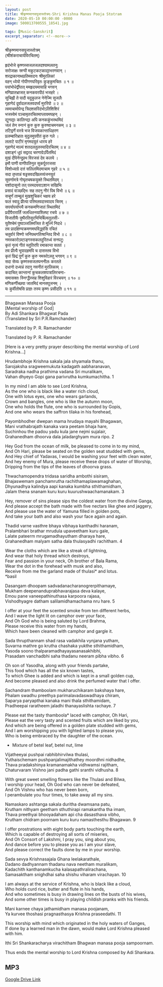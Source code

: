 ```yaml
---
layout: post
title: श्रीकृष्णमानसपूजास्तोत्रम्-Shri Krishna Manas Pooja Stotram
date: 2020-05-10 00:00:00 -0000
image: 500013700555_18541.jpg

tags: [Music-Sanskrit]
excerpt_separator: <!--more-->
---
```


 <!--more-->


श्रीकृष्णमानसपूजास्तोत्रम्  
(श्रीशंकराचार्यविरचितम्)  
  
हृदंभोजे कृष्णस्सजलजलदश्यामलतनुः  
सरोजाक्षः स्रग्वी मकुटकटकाद्याभरणवान् ।  
शरद्राकानाथप्रतिमवदनः श्रीमुरलिकां  
वहन् ध्येयो गोपीगणपरिवृतः कुङ्कुमचितः ॥ १ ॥  
पयांभोधेर्द्वीपात् ममहृदयमायाहि भगवन्  
मणिव्रातभ्राजत् कनकवरपीठं भजहरे ।  
सुचिह्नौ ते पादौ यदुकुलज नेनेज्मि सुजलैः  
गृहाणेदं दूर्वादलजलवदर्घ्यं मुररिपो ॥ २ ॥  
त्वमाचामोपेन्द्र त्रिदशसरिदंभोऽतिशिशिरं  
भजस्वेमं पञ्चामृतरचितमाप्लावमघहन् ।  
द्युनद्याः कालिन्द्या अपि कनककुंभस्थमिदं  
जलं तेन स्नानं कुरु कुरु कुरुष्वाचमनकम् ॥ ३ ॥  
तटिद्वर्णे वस्त्रे भज विजयकान्ताधिहरण  
प्रलम्बारिभ्रातः मृदुलमुपवीतं कुरु गले ।  
ललाटे पाटीरं मृगमदयुतं धारय हरे  
गृहाणेदं माल्यं शतदलतुलस्यादिरचितम् ॥ ४ ॥  
दशाङ्गं धूपं सद्वरद चरणाग्रेऽर्पितमिदं  
मुखं दीपेनेन्दुप्रभ विरजसं देव कलये ।  
इमौ पाणी वाणीपतिनुत सुकर्पूररजसा  
विशोध्याग्रे दत्तं सलिलमिदमाचाम नृहरे ॥ ५ ॥  
सदा तृप्तान्नं षड्रसवदखिलव्यंजनयुतं  
सुवर्णामत्रे गोघृतचषकयुक्ते स्थितमिदम् ।  
यशोदासूनो तत् परमदययाऽशान सखिभिः  
प्रसादं वाञ्छद्भिः सह तदनु नीरं पिब विभो ॥ ६ ॥  
सचूर्णं ताम्बूलं मुखशुचिकरं भक्षय हरे  
फलं स्वादु प्रीत्या परिमलवदास्वादय चिरम् ।  
सपर्यापर्याप्त्यै कनकमणिजातं स्थितमिदं  
प्रदीपैरारार्तिं जलधितनयाश्लिष्ट रचये ॥ ७ ॥  
विजातीयैः पुष्पैरतिसुरभिभिर्बिल्वतुलसी-  
युतैश्चेमं पुष्पाञ्जलिमजित ते मूर्ध्नि निदधे ।  
तव प्रादक्षिण्यक्रमणमघविद्ध्वंसि रचितं  
चतुर्वारं विष्णो जनिपथगतिश्रान्तिद विभो ॥ ८ ॥  
नमस्कारोऽष्टाङ्गस्सकलदुरितध्वं सनपटुः  
कृतं नृत्यं गीतं स्तुतिरपि रमाकान्त सततं ।  
तव प्रीत्यै भूयादहमपि च दासस्तव विभो  
कृतं छिद्रं पूर्णं कुरु कुरु नमस्तेऽस्तु भगवन् ॥ ९ ॥  
सदा सेव्यः कृष्णस्सजलघननीलः करतले  
दधानो दध्यन्नं तदनु नवनीतं मुरलिकाम् ।  
कदाचित् कान्तानां कुचकलशपत्रालिरचना-  
समासक्तः स्निग्द्धैस्सह शिशुविहारं विरचयन् ॥ १० ॥  
मणिकर्णीच्छया जातमिदं मानसपूजनम् ।  
यः कुर्वीतोषसि प्राज्ञः तस्य कृष्णः प्रसीदति ॥ ११ ॥  
***  
  
Bhagawan Manasa Pooja  
[Mental worship of God]  
By Adi Shankara Bhagwat Pada  
(Translated by Sri P.R.Ramchander)  

Translated by P. R. Ramachander

Translated by P. R. Ramachander

  
  
[Here is a very pretty prayer describing the mental worship of Lord Krishna...]  
  
Hrudambhoje Krishna sakala jala shyamala thanu,  
Sarojaksha sragweemukuta kadagath aabharanavan,  
Saradraka nadha prathima vadana Sri muralikam,  
Vahan dhyeyo Gopi gana parivrutha kumkumachitha. 1  
  
In my mind I am able to see Lord Krishna,  
As the one who is black like a water rich cloud,  
One with lotus eyes, one who wears garlands,  
Crown and bangles, one who is like the autumn moon,  
One who holds the flute, one who is surrounded by Gopis,  
And one who wears the saffron tilaka in his forehead,  
  
Payombhodher dwepan mama hrudaya mayahi Bhagawan,  
Mani vrathabrajath kanaka vara peetam bhaja hare,  
Suchinhou the padou yadu kula jane nejmi sujalair,  
Grahanedham dhoorva dala jaladarghyam mura ripo. 2  
  
Hey God from the ocean of milk, be pleased to come in to my mind,  
And Oh Hari, please be seated on the golden seat studded with gems,  
And Hey chief of Yadavas, I would be washing your feet with clean water,  
And hey enemy of Mura, please receive these drops of water of Worship,  
Dripping from the tips of the leaves of dhoorva grass.  
  
Thwachamopendra tridasa saridha ambothi sisiram,  
Bhajaswemam panchamrutha rachithamaplawamaghahan,  
Dhyunadhya kalindya aapi kanaka kumbha sthithamidham,  
Jalam thena snanam kuru kuru kuurushwaachamanakam. 3  
  
Hey, remover of sins please sips the coldest water from the divine Ganga,  
And please accept the bath made with five nectars like ghee and jaggery,  
And please use the water of Yamuna filled in golden pots,  
And take your bath and also wash your face again and again.  
  
Thadid varne vasthre bhaya vibhaya kanthadhi haranam,  
Pralambhari brathar mrudula upaveetham kuru gale,  
Lalate pateerm mrugamadhayutham dharaya hare,  
Grahanedham malyam satha dala thulasyadhi rachitham. 4  
  
Wear the cloths which are like a streak of lightning,  
And wear that holy thread which destroys,  
Fear and passion in your neck, Oh brother of Bala Rama,  
Wear the dot in the forehead with musk and also,  
Receive from me the garland made of thulasi* and lotus.  
*basil  
  
Dasangam dhoopam sadvadanacharanogrerpithamaye,  
Mukham deepenanduprabhavarajasa deva kalaye,  
Emou pane vaneepathinuthasa karpoora rajasa,  
Vishodhyagre datham salilamidhamachama nru hare. 5  
  
I offer at your feet the scented smoke from ten different herbs,  
And I wave the light lit on camphor over your face,  
And Oh God who is being saluted by Lord Brahma,  
Please receive this water from my hands,  
Which have been cleaned with camphor and gargle it.  
  
Sada thrupthannam shad rasa vadakhila vynjana yutham,  
Suvarna mathre go krutha chashaka yukthe sthithamidham,  
Yasoda soono thalparamadhayayasanasakhibhi,  
Prasadam vanchadbhi saha thadanu neeram pibha vibho. 6  
  
Oh son of Yasodha, along with your friends partake,  
This food which has all the six known tastes,  
To which Ghee is added and which is kept in a small golden cup,  
And become pleased and also drink the perfumed water that I offer.  
  
Sachandram thamboolam mukharuchikaram bakshaya hare,  
Phalam swadhu preethya parimalavadaswadhaya chiram,  
Saparya paryapthai kanaka mani thala sthithamidam,  
Pradheepai raratheem jaladhi thanayaslishta rachaye. 7  
  
Please eat the tasty thamboola* laced with camphor, Oh Hari,  
Please eat the very tasty and scented fruits which are liked by you,  
And which are being offered in a golden plate studded with gems,  
And I am worshipping you with lighted lamps to please you,  
Who is being embraced by the daughter of the ocean.  
* Mixture of betel leaf, betel nut, lime  
  
Vijatheeyai pushpai rabhibhirvilwa thulasi,  
Yuthaischemam pushpanjalimajithathey moordhni nidhadhe,  
Thava pradakshinya kramanamakha vidhwamsi rajitham,  
Chaturvaram Vishno jani padha gathi sranthi vidhusha. 8  
  
With great sweet smelling flowers like the Thulasi and Bilwa,  
I worship your head, Oh God who can never be defeated,  
And Oh Vishnu who has never been born,  
I perambulate you four times, to take away all my sins.  
  
Namaskaro ashtanga sakala duritha dwamsana patu,  
Krutham nithyam geetham sthuthirapi ramakantha tha imam,  
Thava preethyai bhooyadaham api cha dasasthava vibho,  
Krutham chidram poornam kuru kuru namasthesthu Bhagawan. 9  
  
I offer prostrations with eight body parts touching the earth,  
Which is capable of destroying all sorts of miseries,  
And Oh Consort of Lakshmi, I pray you, sing about you,  
And dance before you to please you as I am your slave,  
And please correct the faults done by me in your worship.  
  
Sada sevya Krishnasajala Ghana leelakarathale,  
Dadano dadhyannam thadanu nava neetham muralikam,  
Kadachith kanthanamkucha kalasapathralirachana,  
Samasaktham snighdhai saha shishu viharam virachayan. 10  
  
I am always at the service of Krishna, who is black like a cloud,  
Who holds curd rice, butter and flute in his hands,  
And who sometimes is busy in drawing lines on the busts of his wives,  
And some other times is busy in playing childish pranks with his friends.  
  
Mani karnee chaya jathamidham manasa poojanam,  
Ya kurvee thoshasi pragnasthasya Krishna praseedathi. 11  
  
This worship with mind which originated in the holy waters of Ganges,  
If done by a learned man in the dawn, would make Lord Krishna pleased with him.  
  
Ithi Sri Shankaracharya virachitham Bhagwan manasa pooja sampoornam.  
  
Thus ends the mental worship to Lord Krishna composed by Adi Shankara.

## MP3

[Google Drive Link][Google Drive Link]

[Google Drive Link]: https://drive.google.com/file/d/1tZbz_QsAwgj3VJx1AbR4wXmjbgU7wROI/view?usp=sharing

